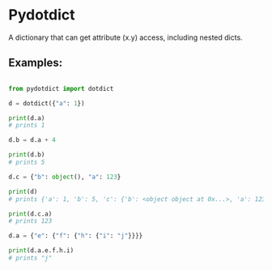 # Pydotdict

A dictionary that can get attribute (x.y) access, including nested dicts.

## Examples:

```python

from pydotdict import dotdict

d = dotdict({"a": 1})

print(d.a)
# prints 1

d.b = d.a + 4

print(d.b)
# prints 5

d.c = {"b": object(), "a": 123}

print(d)
# prints {'a': 1, 'b': 5, 'c': {'b': <object object at 0x...>, 'a': 123}}

print(d.c.a)
# prints 123

d.a = {"e": {"f": {"h": {"i": "j"}}}}

print(d.a.e.f.h.i)
# prints "j"

```